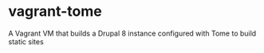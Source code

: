 # vagrant-tome
A Vagrant VM that builds a Drupal 8 instance configured with Tome to build static sites
